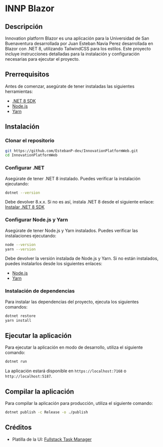 # INNP Blazor

## Descripción

Innovation platform Blazor es una aplicación para la Universidad de San Buenaventura desarrollada por Juan Esteban Navia Perez desarrollada en Blazor con .NET 8, utilizando TailwindCSS para los estilos. Este proyecto incluye instrucciones detalladas para la instalación y configuración necesarias para ejecutar el proyecto.

## Prerrequisitos

Antes de comenzar, asegúrate de tener instaladas las siguientes herramientas:

- [.NET 8 SDK](https://dotnet.microsoft.com/download/dotnet/8.0)
- [Node.js](https://nodejs.org/en/download/)
- [Yarn](https://classic.yarnpkg.com/en/docs/install)

## Instalación

### Clonar el repositorio

```bash
git https://github.com/EstebanP-dev/InnovationPlatformWeb.git
cd InnovationPlatformWeb
```

### Configurar .NET

Asegúrate de tener .NET 8 instalado. Puedes verificar la instalación ejecutando:

```bash
dotnet --version
```
Debe devolver 8.x.x. Si no es así, instala .NET 8 desde el siguiente enlace: [Instalar .NET 8 SDK](https://dotnet.microsoft.com/download/dotnet/8.0)

### Configurar Node.js y Yarn

Asegúrate de tener Node.js y Yarn instalados. Puedes verificar las instalaciones ejecutando:

```bash
node --version
yarn --version
```

Debe devolver la versión instalada de Node.js y Yarn. Si no están instalados, puedes instalarlos desde los siguientes enlaces:

- [Node.js](https://nodejs.org/en/download/)
- [Yarn](https://classic.yarnpkg.com/en/docs/install)

### Instalación de dependencias

Para instalar las dependencias del proyecto, ejecuta los siguientes comandos:

```bash
dotnet restore
yarn install
```

## Ejecutar la aplicación

Para ejecutar la aplicación en modo de desarrollo, utiliza el siguiente comando:

```bash
dotnet run
```

La aplicación estará disponible en ``https://localhost:7168`` o ``http://localhost:5187``.


## Compilar la aplicación

Para compilar la aplicación para producción, utiliza el siguiente comando:

```bash
dotnet publish -c Release -o ./publish
```

## Créditos
- Platilla de la UI: [Fullstack Task Manager](https://github.com/CodeWaveWithAsante/taskmanager)
